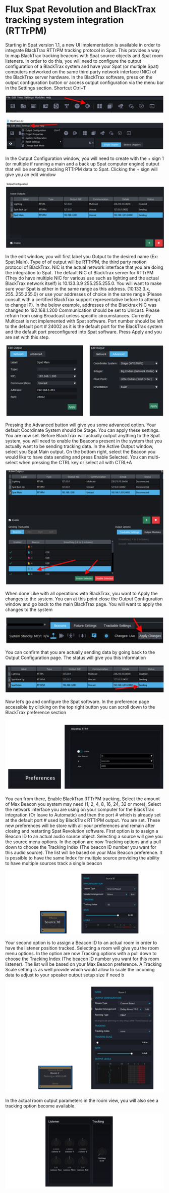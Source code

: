 # Flux Spat Revolution and BlackTrax tracking system integration (RTTrPM)

Starting in Spat version 1.1, a new UI implementation is available in order to integrate BlackTrax RTTrPM tracking protocol in Spat. This provides a way to map
BlackTrax tracking beacons with Spat source objects and Spat room listeners.
In order to do this, you will need to configure the output configuration of a
BlackTrax system and have your Spat (or multiple Spat) computers networked on
the same third party network interface (NIC) of the BlackTrax server hardware.
In the BlackTrax software, press on the output configuration button or access
output configuration via the menu bar in the Settings section. Shortcut Ctrl+T

![](include/SpatRevolution_UserGuide_-324.jpg)

![](include/SpatRevolution_UserGuide_-326.jpg)

In the Output Configuration window, you will need to create with the + sign 1 (or
multiple if running a main and a back up Spat computer engine) output that will be
sending tracking RTTrPM data to Spat. Clicking the + sign will give you an edit window


![](include/SpatRevolution_UserGuide_-328.jpg)

In the edit window, you will first label you Output to the desired name (Ex: Spat
Main). Type of of output will be RTTrPM, the third party motion protocol of BlackTrax.
NIC is the actual network interface that you are doing the integration to Spat. The
default NIC of BlackTrax server for RTTrPM (They do have multiple NIC for various
use such as lighting and the actual BlackTrax network itself) is 10.133.3.9 255.255.255.0. You will want to make sure your Spat is either in the same range as
this address. (10.133.3.x, 255..255.255.0) or use your addresses of choice in the
same range (Please consult with a certified BlackTrax support representative before
to attempt to change IP).
In the below example, addresses of the Blacktrax NIC was changed to
192.168.1.200
Communication should be set to Unicast. Please refrain from using Broadcast unless specific circumstances. Currently Multicast is not implemented with Spat software.
Port number should be left to the default port # 24002 as it is the default port for
the BlackTrax system and the default port preconfigured into Spat software.
Press Apply and you are set with this step.


![](include/SpatRevolution_UserGuide_-330.jpg)

Pressing the Advanced button will give you some advanced option. Your default
Coordinate System should be Stage. You can apply these settings.
You are now set. Before BlackTrax will actually output anything to the Spat system, you will need to enable the Beacons present in the system that you actually
want to be sending tracking data.
In the Active Output window, select you Spat Main output. On the bottom right,
select the Beacon you would like to have data sending and press Enable Selected.
You can multi-select when pressing the CTRL key or select all with CTRL+A

![](include/SpatRevolution_UserGuide_-332.jpg)

When done Like with all operations with BlackTrax, you want to Apply the changes
to the system. You can at this point close the Output Configuration window and go
back to the main BlackTrax page. You will want to apply the changes to the system

![](include/SpatRevolution_UserGuide_-334.jpg)

You can confirm that you are actually sending data by going back to the Output
Configuration page. The status will give you this information

![](include/SpatRevolution_UserGuide_-336.jpg)

Now let’s go and configure the Spat software. In the preference page accessible by
clicking on the top right button you can scroll down to the BlackTrax preference
section

![](include/SpatRevolution_UserGuide_-338.jpg)

You can from there, Enable BlackTrax RTTrPM tracking, Select the amount of Max
Beacon you system may need (1, 2, 4, 8, 16, 24, 32 or more), Select the network interface you are using on your computer for the BlackTrax integration (Or leave to
Automatic) and then the port # which is already set at the default port # used by
BlackTrax RTTrPM output.
You are set. These new preferences will be store with all your preferences and
remain after closing and restarting Spat Revolution software.
First option is to assign a Beacon ID to an actual audio source object. Selecting a
source will give you the source menu options. In the option are now Tracking options and a pull down to choose the Tracking Index (The beacon ID number you
want for this audio source). The list will be based on your Max Beacon preference.
It is possible to have the same Index for multiple source providing the ability to
have multiple sources track a single beacon

![](include/SpatRevolution_UserGuide_-340.jpg)

Your second option is to assign a Beacon ID to an actual room in order to have the
listener position tracked. Selecting a room will give you the room menu options. In
the option are now Tracking options with a pull down to choose the Tracking Index
(The beacon ID number you want for this room listener). The list will be based on
your Max Beacon preference. A Tracking Scale setting is as well provide which
would allow to scale the incoming data to adjust to your speaker output setup size
if need b

![](include/SpatRevolution_UserGuide_-342.jpg)

In the actual room output parameters in the room view, you will also see a tracking
option become available.

![](include/SpatRevolution_UserGuide_-344.jpg)
